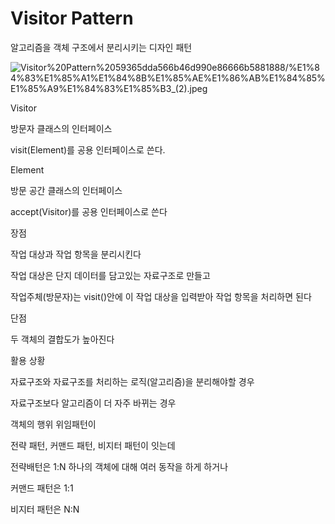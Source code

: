 # Visitor Pattern

알고리즘을 객체 구조에서 분리시키는 디자인 패턴 

![Visitor%20Pattern%2059365dda566b46d990e86666b5881888/%E1%84%83%E1%85%A1%E1%84%8B%E1%85%AE%E1%86%AB%E1%84%85%E1%85%A9%E1%84%83%E1%85%B3_(2).jpeg](Visitor%20Pattern%2059365dda566b46d990e86666b5881888/%E1%84%83%E1%85%A1%E1%84%8B%E1%85%AE%E1%86%AB%E1%84%85%E1%85%A9%E1%84%83%E1%85%B3_(2).jpeg)

Visitor

방문자 클래스의 인터페이스

visit(Element)를 공용 인터페이스로 쓴다.

Element

방문 공간 클래스의 인터페이스

accept(Visitor)를 공용 인터페이스로 쓴다 

장점

작업 대상과 작업 항목을 분리시킨다 

작업 대상은 단지 데이터를 담고있는 자료구조로 만들고

작업주체(방문자)는 visit()안에 이 작업 대상을 입력받아 작업 항목을 처리하면 된다 

단점

두 객체의 결합도가 높아진다 

활용 상황

자료구조와 자료구조를 처리하는 로직(알고리즘)을 분리해야할 경우 

자료구조보다 알고리즘이 더 자주 바뀌는 경우 

객체의 행위 위임패턴이

전략 패턴, 커맨드 패턴, 비지터 패턴이 잇는데

전략배턴은 1:N 하나의 객체에 대해 여러 동작을 하게 하거나 

커맨드 패턴은 1:1

비지터 패턴은 N:N
